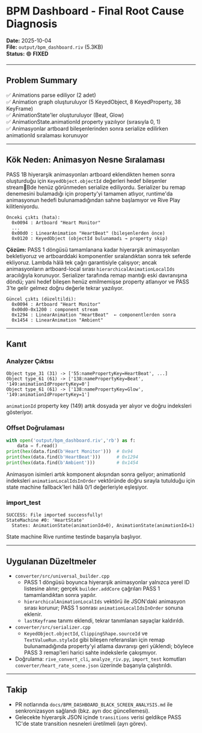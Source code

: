 # BPM Dashboard - Final Root Cause Diagnosis

**Date:** 2025-10-04  
**File:** `output/bpm_dashboard.riv` (5.3KB)  
**Status:** 🟢 **FIXED**

---

## Problem Summary

✅ Animations parse ediliyor (2 adet)  
✅ Animation graph oluşturuluyor (5 KeyedObject, 8 KeyedProperty, 38 KeyFrame)  
✅ AnimationState'ler oluşturuluyor (Beat, Glow)  
✅ AnimationState.animationId property yazılıyor (sırasıyla 0, 1)  
✅ Animasyonlar artboard bileşenlerinden sonra serialize edilirken animationId sıralaması korunuyor

---

## Kök Neden: Animasyon Nesne Sıralaması

PASS 1B 	hiyerarşik animasyonları artboard eklendikten hemen sonra oluşturduğu için `KeyedObject.objectId` değerleri hedef bileşenler streamBde henüz görünmeden serialize ediliyordu. Serializer bu remap denemesini bulamadığı için property'yi tamamen atlıyor, runtime'da animasyonun hedefi bulunamadığından sahne başlamıyor ve Rive Play kilitleniyordu.

```
Önceki çıktı (hata):
  0x0094 : Artboard "Heart Monitor"
  ...
  0x00d0 : LinearAnimation "HeartBeat" (bileşenlerden önce)
  0x0120 : KeyedObject (objectId bulunamadı → property skip)
```

**Çözüm:** PASS 1 döngüsü tamamlanana kadar hiyerarşik animasyonları bekletiyoruz ve artboarddaki komponentler sıralandıktan sonra tek seferde ekliyoruz. Lambda hâlâ tek çağrı garantisiyle çalışıyor; ancak animasyonların artboard-local sırası `hierarchicalAnimationLocalIds` aracılığıyla korunuyor. Serializer tarafında remap mantığı eski davranışına döndü; yani hedef bileşen henüz emilmemişse property atlanıyor ve PASS 3'te gelir gelmez doğru değerle tekrar yazılıyor.

```
Güncel çıktı (düzeltildi):
  0x0094 : Artboard "Heart Monitor"
  0x00d0-0x1200 : component stream
  0x1294 : LinearAnimation "HeartBeat"  ← componentlerden sonra
  0x1454 : LinearAnimation "Ambient"
```

---

## Kanıt

### Analyzer Çıktısı
```
Object type_31 (31) -> ['55:namePropertyKey=HeartBeat', ...]
Object type_61 (61) -> ['138:namePropertyKey=Beat', '149:animationIdPropertyKey=0']
Object type_61 (61) -> ['138:namePropertyKey=Glow', '149:animationIdPropertyKey=1']
```
`animationId` property key (149) artık dosyada yer alıyor ve doğru indeksleri gösteriyor.

### Offset Doğrulaması
```python
with open('output/bpm_dashboard.riv','rb') as f:
    data = f.read()
print(hex(data.find(b'Heart Monitor')))  # 0x94
print(hex(data.find(b'HeartBeat')))      # 0x1294
print(hex(data.find(b'Ambient')))        # 0x1454
```
Animasyon isimleri artık komponent akışından sonra geliyor; animationId indeksleri `animationLocalIdsInOrder` vektöründe doğru sırayla tutulduğu için state machine fallback'leri hâlâ 0/1 değerleriyle eşleşiyor.

### import_test
```
SUCCESS: File imported successfully!
StateMachine #0: 'HeartState'
  States: AnimationState(animationId=0), AnimationState(animationId=1)
```
State machine Rive runtime testinde başarıyla başlıyor.

---

## Uygulanan Düzeltmeler

- `converter/src/universal_builder.cpp`
  - PASS 1 döngüsü boyunca hiyerarşik animasyonlar yalnızca yerel ID listesine alınır; gerçek `builder.addCore` çağrıları PASS 1 tamamlandıktan sonra yapılır.
  - `hierarchicalAnimationLocalIds` vektörü ile JSON'daki animasyon sırası korunur; PASS 1 sonrası `animationLocalIdsInOrder` sonuna eklenir.
  - `lastKeyframe` tanımı eklendi, tekrar tanımlanan sayaçlar kaldırıldı.
- `converter/src/serializer.cpp`
  - `KeyedObject.objectId`, `ClippingShape.sourceId` ve `TextValueRun.styleId` gibi bileşen referansları için remap bulunamadığında property'yi atlama davranışı geri yüklendi; böylece PASS 3 remap'leri harici sahte indekslerle çakışmıyor.
- Doğrulama: `rive_convert_cli`, `analyze_riv.py`, `import_test` komutları `converter/heart_rate_scene.json` üzerinde başarıyla çalıştırıldı.

---

## Takip

- PR notlarında `docs/BPM_DASHBOARD_BLACK_SCREEN_ANALYSIS.md` ile senkronizasyon sağlandı (bkz. ayrı doc güncellemesi).
- Gelecekte hiyerarşik JSON içinde `transitions` verisi geldikçe PASS 1C'de state transition nesneleri üretilmeli (ayrı görev).
